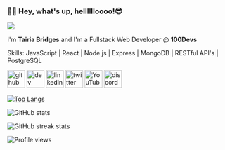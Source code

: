 ###  👋🏿  Hey, what's up, helllllloooo!😎 
![](https://fiverr-res.cloudinary.com/images/q_auto,f_auto/gigs2/193559002/original/4f7b24b476ab01c611a65aa02ccf3beb4565894c/be-your-web-developer-in-php-and-laravel.jpg)

I'm **Tairia Bridges** and I'm a Fullstack Web Developer @ **100Devs**



Skills: JavaScript | React | Node.js | Express | MongoDB | RESTful API's | PostgreSQL



[<img src='https://cdn.jsdelivr.net/npm/simple-icons@3.0.1/icons/github.svg' alt='github' height='40'>](https://github.com/Finesse-Code)  [<img src='https://cdn.jsdelivr.net/npm/simple-icons@3.0.1/icons/dev-dot-to.svg' alt='dev' height='40'>](https://dev.to/https://dev.to/tairiabridges)  [<img src='https://cdn.jsdelivr.net/npm/simple-icons@3.0.1/icons/linkedin.svg' alt='linkedin' height='40'>](https://www.linkedin.com/in/https://www.linkedin.com/in/tairiabridges//)  [<img src='https://cdn.jsdelivr.net/npm/simple-icons@3.0.1/icons/twitter.svg' alt='twitter' height='40'>](https://twitter.com/@Boats_n_Planes)  [<img src='https://cdn.jsdelivr.net/npm/simple-icons@3.0.1/icons/youtube.svg' alt='YouTube' height='40'>](https://www.youtube.com/channel/https://www.youtube.com/channel/UCLmLDD4wDAW-rg1wHuaZXWw)  [<img src='https://cdn.jsdelivr.net/npm/simple-icons@3.0.1/icons/discord.svg' alt='discord' height='40'>](Boats_And_Planes#2517)  

[![Top Langs](https://github-readme-stats.vercel.app/api/top-langs/?username=Finesse-Code)](https://github.com/anuraghazra/github-readme-stats)

![GitHub stats](https://github-readme-stats.vercel.app/api?username=Finesse-Code&show_icons=true)  

![GitHub streak stats](https://github-readme-streak-stats.herokuapp.com/?user=Finesse-Code)  

![Profile views](https://gpvc.arturio.dev/Finesse-Code)  
